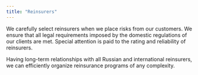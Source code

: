 ```yaml
---
title: "Reinsurers"
---
```


We carefully select reinsurers when we place risks from our customers. We ensure that all legal
requirements imposed by the domestic regulations of our clients are met. Special attention is paid
to the rating and reliability of reinsurers.

Having long-term relationships with all Russian and international reinsurers, we can efficiently
organize reinsurance programs of any complexity.

<!-- {% include reinsurers_logo.html %} -->





